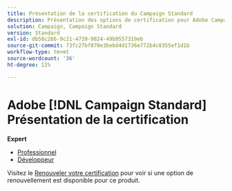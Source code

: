 ```yaml
---
title: Présentation de la certification du Campaign Standard
description: Présentation des options de certification pour Adobe Campaign Standard
solution: Campaign, Campaign Standard
version: Standard
exl-id: db58c266-9c21-4739-9824-49b9557319eb
source-git-commit: 73fc27bf870e3bebd4d1736e772b4c8355ef1d1b
workflow-type: tm+mt
source-wordcount: '36'
ht-degree: 11%

---
```


# Adobe [!DNL Campaign Standard] Présentation de la certification

**Expert**

* [Professionnel](/help/certifications/acs/acs-e-business.md) <!--AD0-E307-->
* [Développeur](/help/certifications/acs/acs-e-developer.md) <!--AD0-E306-->

Visitez le [Renouveler votre certification](/help/certifications/renew.md) pour voir si une option de renouvellement est disponible pour ce produit.
